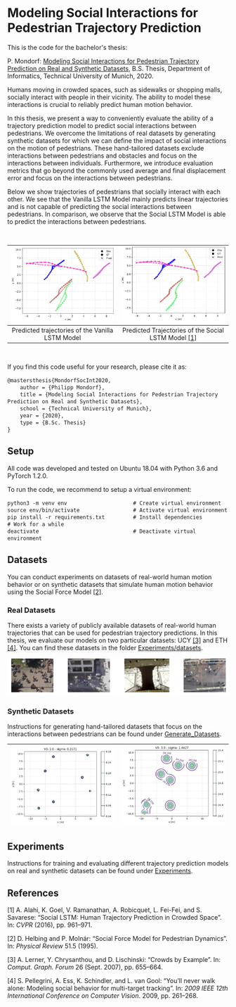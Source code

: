 # Modeling Social Interactions for Pedestrian Trajectory Prediction

This is the code for the bachelor's thesis: 

P. Mondorf: [Modeling Social Interactions for Pedestrian Trajectory Prediction on Real and Synthetic Datasets](Bachelor_Thesis_Philipp_Mondorf.pdf), B.S. Thesis, Department of Informatics, Technical University of Munich, 2020. 

Humans moving in crowded spaces, such as sidewalks or shopping malls, socially interact with people in their vicinity. The ability to model these interactions is crucial to reliably predict human motion behavior.

In this thesis, we present a way to conveniently evaluate the ability of a trajectory prediction model to predict social interactions between pedestrians. We overcome the
limitations of real datasets by generating synthetic datasets for which we can define the
impact of social interactions on the motion of pedestrians. These hand-tailored datasets
exclude interactions between pedestrians and obstacles and focus on the interactions between
individuals. Furthermore, we introduce evaluation metrics that go beyond the commonly used average and final displacement error and focus on the interactions between pedestrians.

Below we show trajectories of pedestrians that socially interact with each other. We see that the Vanilla LSTM Model mainly predicts linear trajectories and is not capable of predicting the social interactions between pedestrians. In comparison, we observe that the Social LSTM Model is able to predict the interactions between pedestrians. 

<br />

![Vanilla LSTM Model Predictions](<Experiments/ReadMeSupport/Qualitative_Analysis/Vanilla_LSTM_Model_Predictions.PNG>) | ![Weak Social Interactions](<Experiments/ReadMeSupport/Qualitative_Analysis/Social_LSTM_Model_Predictions.PNG>) 
:-------------------------:|:-------------------------:
Predicted trajectories of the Vanilla LSTM Model | Predicted Trajectories of the Social LSTM Model [[1]](#1)

<br />

If you find this code useful for your research, please cite it as: 

```
@mastersthesis{MondorfSocInt2020,
    author = {Philipp Mondorf},
    title = {Modeling Social Interactions for Pedestrian Trajectory Prediction on Real and Synthetic Datasets}, 
    school = {Technical University of Munich},
    year = {2020}, 
    type = {B.Sc. Thesis}
}
```

## Setup
All code was developed and tested on Ubuntu 18.04 with Python 3.6 and PyTorch 1.2.0. 

To run the code, we recommend to setup a virtual environment: 

```
python3 -m venv env                     # Create virtual environment
source env/bin/activate                 # Activate virtual environment
pip install -r requirements.txt         # Install dependencies
# Work for a while
deactivate                              # Deactivate virtual environment
```

## Datasets 
You can conduct experiments on datasets of real-world human motion behavior or on synthetic datasets that simulate human motion behavior using the Social Force Model [[2]](#2). 

### Real Datasets

There exists a variety of publicly available datasets of real-world human trajectories that can be used for pedestrian trajectory predictions. In this thesis, we evaluate our models on two particular datasets: UCY [[3]](#3) and ETH [[4]](#4). You can find these datasets in the folder [Experiments/datasets](Experiments/datasets).


<img src= "Experiments/ReadMeSupport/Real_Datasets/ETH_UCY_Datasets.PNG" width = "" height = "">

### Synthetic Datasets
Instructions for generating hand-tailored datasets that focus on the interactions between pedestrians can be found under [Generate_Datasets](Generate_Datasets).

<img src= "Generate_Datasets/ReadMeSupport/PedPed_Animations/V01b0u2171.PNG" width = "380" height = ""> | <img src= "Generate_Datasets/ReadMeSupport/PedPed_Animations/V03b1u4427.PNG" width = "380" height = ""> 
:-------------------------:|:-------------------------:

## Experiments
Instructions for training and evaluating different trajectory prediction models on real and synthetic datasets can be found under [Experiments](Experiments).

## References
<a id="1">[1]</a>  A. Alahi, K. Goel, V. Ramanathan, A. Robicquet, L. Fei-Fei, and S. Savarese: “Social LSTM: Human Trajectory Prediction in Crowded Space”. In: *CVPR* (2016), pp. 961–971.

<a id="2">[2]</a>  D. Helbing and P. Molnár: “Social Force Model for Pedestrian Dynamics”. In: *Physical Review* 51.5 (1995).

<a id="3">[3]</a> A. Lerner, Y. Chrysanthou, and D. Lischinski: “Crowds by Example”. In: *Comput. Graph. Forum* 26 (Sept. 2007), pp. 655–664.

<a id="4">[4]</a> S. Pellegrini, A. Ess, K. Schindler, and L. van Gool: “You’ll never walk alone: Modeling social behavior for multi-target tracking”. In: *2009 IEEE 12th International Conference on Computer Vision*. 2009, pp. 261–268.